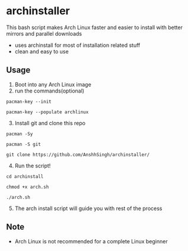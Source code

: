 # archinstaller
This bash script makes Arch Linux faster and easier to install with better mirrors and parallel downloads 
- uses archinstall for most of installation related stuff
- clean and easy to use
## Usage
 1) Boot into any Arch Linux image
 2) run the commands(optional)
```
pacman-key --init
```
```
pacman-key --populate archlinux
```
3) Install git and clone this repo
```
pacman -Sy
```
```
pacman -S git
```
```
git clone https://github.com/AnshhSingh/archinstaller/
```
4) Run the script!
```
cd archinstall
```
```
chmod +x arch.sh
```
```
./arch.sh
```
5) The arch install script will guide you with rest of the process 
## Note
- Arch Linux is not recommended for a complete Linux beginner

